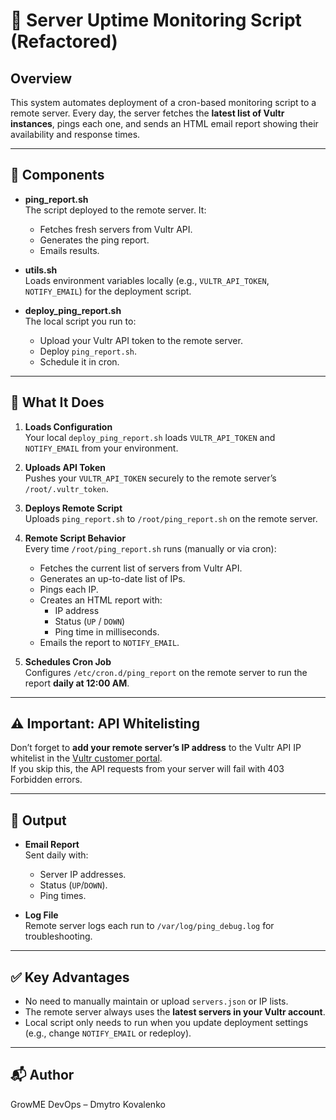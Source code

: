 # 📡 Server Uptime Monitoring Script (Refactored)

## Overview

This system automates deployment of a cron-based monitoring script to a remote server. Every day, the server fetches the **latest list of Vultr instances**, pings each one, and sends an HTML email report showing their availability and response times.

---

## 📁 Components

- **ping_report.sh**  
  The script deployed to the remote server. It:
    - Fetches fresh servers from Vultr API.
    - Generates the ping report.
    - Emails results.

- **utils.sh**  
  Loads environment variables locally (e.g., `VULTR_API_TOKEN`, `NOTIFY_EMAIL`) for the deployment script.

- **deploy_ping_report.sh**  
  The local script you run to:
    - Upload your Vultr API token to the remote server.
    - Deploy `ping_report.sh`.
    - Schedule it in cron.

---

## 🔧 What It Does

1. **Loads Configuration**  
   Your local `deploy_ping_report.sh` loads `VULTR_API_TOKEN` and `NOTIFY_EMAIL` from your environment.

2. **Uploads API Token**  
   Pushes your `VULTR_API_TOKEN` securely to the remote server’s `/root/.vultr_token`.

3. **Deploys Remote Script**  
   Uploads `ping_report.sh` to `/root/ping_report.sh` on the remote server.

4. **Remote Script Behavior**  
   Every time `/root/ping_report.sh` runs (manually or via cron):
    - Fetches the current list of servers from Vultr API.
    - Generates an up-to-date list of IPs.
    - Pings each IP.
    - Creates an HTML report with:
        - IP address
        - Status (`UP` / `DOWN`)
        - Ping time in milliseconds.
    - Emails the report to `NOTIFY_EMAIL`.

5. **Schedules Cron Job**  
   Configures `/etc/cron.d/ping_report` on the remote server to run the report **daily at 12:00 AM**.

---

## ⚠️ Important: API Whitelisting

Don’t forget to **add your remote server’s IP address** to the Vultr API IP whitelist in the [Vultr customer portal](https://my.vultr.com/settings/#apiaccess).  
If you skip this, the API requests from your server will fail with 403 Forbidden errors.

---

## 💌 Output

- **Email Report**  
  Sent daily with:
    - Server IP addresses.
    - Status (`UP`/`DOWN`).
    - Ping times.

- **Log File**  
  Remote server logs each run to `/var/log/ping_debug.log` for troubleshooting.

---

## ✅ Key Advantages

- No need to manually maintain or upload `servers.json` or IP lists.
- The remote server always uses the **latest servers in your Vultr account**.
- Local script only needs to run when you update deployment settings (e.g., change `NOTIFY_EMAIL` or redeploy).

---

## 📬 Author

GrowME DevOps – Dmytro Kovalenko